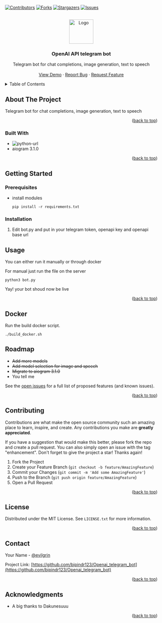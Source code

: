 <!-- Improved compatibility of back to top link: See: https://github.com/othneildrew/Best-README-Template/pull/73 -->
<a name="readme-top"></a>
<!--
*** Thanks for checking out the Best-README-Template. If you have a suggestion
*** that would make this better, please fork the repo and create a pull request
*** or simply open an issue with the tag "enhancement".
*** Don't forget to give the project a star!
*** Thanks again! Now go create something AMAZING! :D
-->



<!-- PROJECT SHIELDS -->
<!--
*** I'm using markdown "reference style" links for readability.
*** Reference links are enclosed in brackets [ ] instead of parentheses ( ).
*** See the bottom of this document for the declaration of the reference variables
*** for contributors-url, forks-url, etc. This is an optional, concise syntax you may use.
*** https://www.markdownguide.org/basic-syntax/#reference-style-links
-->
[![Contributors][contributors-shield]][contributors-url]
[![Forks][forks-shield]][forks-url]
[![Stargazers][stars-shield]][stars-url]
[![Issues][issues-shield]][issues-url]



<!-- PROJECT LOGO -->
<br />
<div align="center">
  <a href="https://github.com/bipindr123/Openai_telegram_bot">
    <img src="https://upload.wikimedia.org/wikipedia/commons/thumb/8/82/Telegram_logo.svg/2048px-Telegram_logo.svg.png" alt="Logo" width="80" height="80">
  </a>

<h3 align="center">OpenAI API telegram bot</h3>

  <p align="center">
    Telegram bot for chat completions, image generation, text to speech
    <br />
    <br />
    <a href="https://github.com/bipindr123/Openai_telegram_bot">View Demo</a>
    ·
    <a href="https://github.com/bipindr123/Openai_telegram_bot/issues">Report Bug</a>
    ·
    <a href="https://github.com/bipindr123/Openai_telegram_bot/issues">Request Feature</a>
  </p>
</div>



<!-- TABLE OF CONTENTS -->
<details>
  <summary>Table of Contents</summary>
  <ol>
    <li>
      <a href="#about-the-project">About The Project</a>
      <ul>
        <li><a href="#built-with">Built With</a></li>
      </ul>
    </li>
    <li>
      <a href="#getting-started">Getting Started</a>
      <ul>
        <li><a href="#prerequisites">Prerequisites</a></li>
        <li><a href="#installation">Installation</a></li>
      </ul>
    </li>
    <li><a href="#usage">Usage</a></li>
    <li><a href="#docker">Docker</a></li>
    <li><a href="#roadmap">Roadmap</a></li>
    <li><a href="#contributing">Contributing</a></li>
    <li><a href="#license">License</a></li>
    <li><a href="#contact">Contact</a></li>
    <li><a href="#acknowledgments">Acknowledgments</a></li>
  </ol>
</details>



<!-- ABOUT THE PROJECT -->
## About The Project

Telegram bot for chat completions, image generation, text to speech

<p align="right">(<a href="#readme-top">back to top</a>)</p>

### Built With

* ![python-url]
* aiogram 3.1.0


<p align="right">(<a href="#readme-top">back to top</a>)</p>



<!-- GETTING STARTED -->
## Getting Started

### Prerequisites

* install modules
  ```
  pip install -r requirements.txt
  ```

### Installation

1. Edit bot.py and put in your telegram token, openapi key and openapi base url

<!-- USAGE EXAMPLES -->
## Usage
  You can either run it manually or through docker

  For manual just run the file on the server
  ```
  python3 bot.py
  ```
  Yay! your bot shoud now be live

<p align="right">(<a href="#readme-top">back to top</a>)</p>

## Docker
  Run the build docker script.

  ```
  ./build_docker.sh
  ```


<!-- ROADMAP -->
## Roadmap

- ~~Add more models~~
- ~~Add model selection for image and speech~~
- ~~Migrate to aiogram 3.1.0~~
- You tell me

See the [open issues](https://github.com/bipindr123/Openai_telegram_bot/issues) for a full list of proposed features (and known issues).

<p align="right">(<a href="#readme-top">back to top</a>)</p>



<!-- CONTRIBUTING -->
## Contributing

Contributions are what make the open source community such an amazing place to learn, inspire, and create. Any contributions you make are **greatly appreciated**.

If you have a suggestion that would make this better, please fork the repo and create a pull request. You can also simply open an issue with the tag "enhancement".
Don't forget to give the project a star! Thanks again!

1. Fork the Project
2. Create your Feature Branch (`git checkout -b feature/AmazingFeature`)
3. Commit your Changes (`git commit -m 'Add some AmazingFeature'`)
4. Push to the Branch (`git push origin feature/AmazingFeature`)
5. Open a Pull Request

<p align="right">(<a href="#readme-top">back to top</a>)</p>



<!-- LICENSE -->
## License

Distributed under the MIT License. See `LICENSE.txt` for more information.

<p align="right">(<a href="#readme-top">back to top</a>)</p>



<!-- CONTACT -->
## Contact

Your Name - [@evilgrin](https://t.me/evilgrin) 

Project Link: [https://github.com/bipindr123/Openai_telegram_bot](https://github.com/bipindr123/Openai_telegram_bot)

<p align="right">(<a href="#readme-top">back to top</a>)</p>



<!-- ACKNOWLEDGMENTS -->
## Acknowledgments

* A big thanks to Dakunesuuu

<p align="right">(<a href="#readme-top">back to top</a>)</p>



<!-- MARKDOWN LINKS & IMAGES -->
<!-- https://www.markdownguide.org/basic-syntax/#reference-style-links -->
[contributors-shield]: https://img.shields.io/github/contributors/github_username/repo_name.svg?style=for-the-badge
[contributors-url]: https://github.com/bipindr123/Openai_telegram_bot/graphs/contributors
[forks-shield]: https://img.shields.io/github/forks/github_username/repo_name.svg?style=for-the-badge
[forks-url]: https://github.com/bipindr123/Openai_telegram_bot/network/members
[stars-shield]: https://img.shields.io/github/stars/github_username/repo_name.svg?style=for-the-badge
[stars-url]: https://github.com/bipindr123/Openai_telegram_bot/stargazers
[issues-shield]: https://img.shields.io/github/issues/github_username/repo_name.svg?style=for-the-badge
[issues-url]: https://github.com/bipindr123/Openai_telegram_bot/issues
[license-shield]: https://img.shields.io/github/license/github_username/repo_name.svg?style=for-the-badge
[license-url]: https://github.com/bipindr123/Openai_telegram_bot/blob/master/LICENSE.txt
[linkedin-shield]: https://img.shields.io/badge/-LinkedIn-black.svg?style=for-the-badge&logo=linkedin&colorB=555
[linkedin-url]: https://linkedin.com/in/linkedin_username
[product-screenshot]: images/screenshot.png
[Next.js]: https://img.shields.io/badge/next.js-000000?style=for-the-badge&logo=nextdotjs&logoColor=white
[Next-url]: https://nextjs.org/
[React.js]: https://img.shields.io/badge/React-20232A?style=for-the-badge&logo=react&logoColor=61DAFB
[python-url]: https://img.shields.io/badge/python-3670A0??style=for-the-badge&logo=python&logoColor=yellow
[React-url]: https://reactjs.org/
[Vue.js]: https://img.shields.io/badge/Vue.js-35495E?style=for-the-badge&logo=vuedotjs&logoColor=4FC08D
[Vue-url]: https://vuejs.org/
[Angular.io]: https://img.shields.io/badge/Angular-DD0031?style=for-the-badge&logo=angular&logoColor=white
[Angular-url]: https://angular.io/
[Svelte.dev]: https://img.shields.io/badge/Svelte-4A4A55?style=for-the-badge&logo=svelte&logoColor=FF3E00
[Svelte-url]: https://svelte.dev/
[Laravel.com]: https://img.shields.io/badge/Laravel-FF2D20?style=for-the-badge&logo=laravel&logoColor=white
[Laravel-url]: https://laravel.com
[Bootstrap.com]: https://img.shields.io/badge/Bootstrap-563D7C?style=for-the-badge&logo=bootstrap&logoColor=white
[Bootstrap-url]: https://getbootstrap.com
[JQuery.com]: https://img.shields.io/badge/jQuery-0769AD?style=for-the-badge&logo=jquery&logoColor=white
[JQuery-url]: https://jquery.com 
